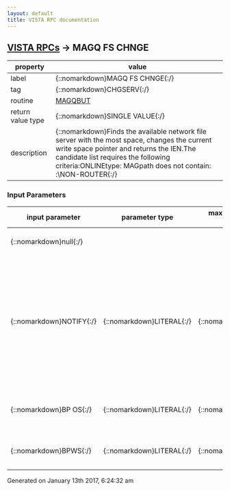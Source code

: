 ```yaml
---
layout: default
title: VISTA RPC documentation
---
```




## [VISTA RPCs](TableOfContent.md) &#8594; MAGQ FS CHNGE 

 property | value 
--- | --- 
 label | {::nomarkdown}MAGQ FS CHNGE{:/}
 tag | {::nomarkdown}CHGSERV{:/}
 routine | [MAGQBUT](http://code.osehra.org/dox/Routine_MAGQBUT_source.html)
 return value type | {::nomarkdown}SINGLE VALUE{:/}
 description | {::nomarkdown}Finds the available network file server with the most space, changes the current write space pointer and returns the IEN.The candidate list requires the following criteria:ONLINEtype: MAGpath does not contain: \:\NON-ROUTER{:/}

### Input Parameters

| input parameter | parameter type | maximum data length | required | description | 
| --- | --- | --- | --- | --- | 
| {::nomarkdown}null{:/} |  |  |  | {::nomarkdown}No input parameter required.{:/} | 
| {::nomarkdown}NOTIFY{:/} | {::nomarkdown}LITERAL{:/} | {::nomarkdown}2{:/} | {::nomarkdown}true{:/} | {::nomarkdown}A message will be sent to the G.MAG_SERVER mail group if this value is set to '1' and if the share space does not meet the lower limit as establishedby the PERCENT SERVER RESERVE (#11) in the SITE PARAMETER FILE (#2006.1).{:/} | 
| {::nomarkdown}BP OS{:/} | {::nomarkdown}LITERAL{:/} | {::nomarkdown}99{:/} | {::nomarkdown}true{:/} | {::nomarkdown}This is the Microsoft Windows operating system name and version.{:/} | 
| {::nomarkdown}BPWS{:/} | {::nomarkdown}LITERAL{:/} | {::nomarkdown}99{:/} | {::nomarkdown}true{:/} | {::nomarkdown}This is the Background Processor network computer name.{:/} | 




 Generated on January 13th 2017, 6:24:32 am